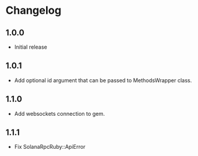 # Changelog
## 1.0.0
* Initial release

## 1.0.1
* Add optional id argument that can be passed to MethodsWrapper class.

## 1.1.0
* Add websockets connection to gem.

## 1.1.1
* Fix SolanaRpcRuby::ApiError
